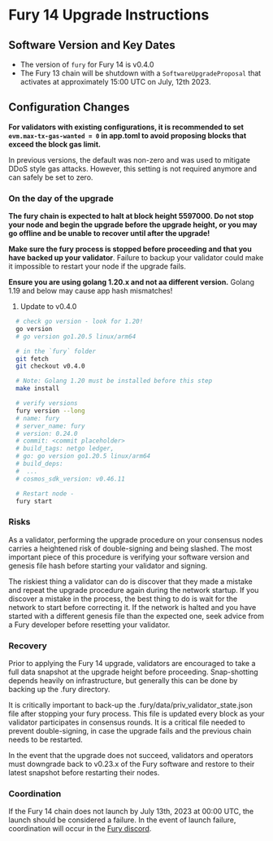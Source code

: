 # Fury 14 Upgrade Instructions

## Software Version and Key Dates

- The version of `fury` for Fury 14 is v0.4.0
- The Fury 13 chain will be shutdown with a `SoftwareUpgradeProposal` that activates at approximately 15:00 UTC on July, 12th 2023.

## Configuration Changes


**For validators with existing configurations, it is recommended to set `evm.max-tx-gas-wanted = 0` in app.toml to avoid proposing blocks that exceed the block gas limit.**

In previous versions, the default was non-zero and was used to mitigate DDoS style gas attacks.  However, this setting is not required anymore and can safely be set to zero.


### On the day of the upgrade

**The fury chain is expected to halt at block height **5597000**. Do not stop your node and begin the upgrade before the upgrade height, or you may go offline and be unable to recover until after the upgrade!**

**Make sure the fury process is stopped before proceeding and that you have backed up your validator**. Failure to backup your validator could make it impossible to restart your node if the upgrade fails.

**Ensure you are using golang 1.20.x and not aa different version.** Golang 1.19 and below may cause app hash mismatches!

1. Update to v0.4.0

```sh
  # check go version - look for 1.20!
  go version
  # go version go1.20.5 linux/arm64

  # in the `fury` folder
  git fetch
  git checkout v0.4.0

  # Note: Golang 1.20 must be installed before this step
  make install

  # verify versions
  fury version --long
  # name: fury
  # server_name: fury
  # version: 0.24.0
  # commit: <commit placeholder>
  # build_tags: netgo ledger,
  # go: go version go1.20.5 linux/arm64
  # build_deps:
  #  ...
  # cosmos_sdk_version: v0.46.11

  # Restart node -
  fury start
```

### Risks

As a validator, performing the upgrade procedure on your consensus nodes carries a heightened risk of double-signing and being slashed. The most important piece of this procedure is verifying your software version and genesis file hash before starting your validator and signing.

The riskiest thing a validator can do is discover that they made a mistake and repeat the upgrade procedure again during the network startup. If you discover a mistake in the process, the best thing to do is wait for the network to start before correcting it. If the network is halted and you have started with a different genesis file than the expected one, seek advice from a Fury developer before resetting your validator.

### Recovery

Prior to applying the Fury 14 upgrade, validators are encouraged to take a full data snapshot at the upgrade height before proceeding. Snap-shotting depends heavily on infrastructure, but generally this can be done by backing up the .fury directory.

It is critically important to back-up the .fury/data/priv_validator_state.json file after stopping your fury process. This file is updated every block as your validator participates in consensus rounds. It is a critical file needed to prevent double-signing, in case the upgrade fails and the previous chain needs to be restarted.

In the event that the upgrade does not succeed, validators and operators must downgrade back to v0.23.x of the Fury software and restore to their latest snapshot before restarting their nodes.

### Coordination

If the Fury 14 chain does not launch by July 13th, 2023 at 00:00 UTC, the launch should be considered a failure. In the event of launch failure, coordination will occur in the [Fury discord](https://discord.com/invite/kQzh3Uv).
